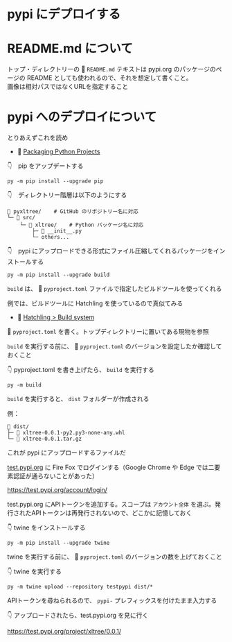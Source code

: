 # pypi にデプロイする

# README.md について

トップ・ディレクトリーの 📄 `README.md` テキストは pypi.org のパッケージのページの README としても使われるので、それを想定して書くこと。  
画像は相対パスではなくURLを指定すること  

# pypi へのデプロイについて

とりあえずこれを読め  

* 📖 [Packaging Python Projects](https://packaging.python.org/en/latest/tutorials/packaging-projects/)

👇　pip をアップデートする  

```shell
py -m pip install --upgrade pip
```

👇　ディレクトリー階層は以下のようにする  

```plaintext
📁 pyxltree/    # GitHub のリポジトリー名に対応
└─ 📄 src/
    └─ 📄 xltree/    # Python パッケージ名に対応
        ├─ 📄 __init__.py
        └─ others...
```

👇　pypi にアップロードできる形式にファイル圧縮してくれるパッケージをインストールする  

```shell
py -m pip install --upgrade build
```

`build` は、 📄 `pyproject.toml` ファイルで指定したビルドツールを使ってくれる  

例では、ビルドツールに Hatchling を使っているので真似てみる  

* 📖 [Hatchling > Build system](https://hatch.pypa.io/latest/config/build/#build-system)

📄 `pyproject.toml` を書く。トップディレクトリーに置いてある現物を参照  

`build` を実行する前に、 📄 `pyproject.toml` のバージョンを設定したか確認しておくこと  

👇 pyproject.toml を書き上げたら、 `build` を実行する  

```shell
py -m build
```

`build` を実行すると、 `dist` フォルダーが作成される  

例：  

```plaintext
📁 dist/
├─ 📄 xltree-0.0.1-py2.py3-none-any.whl
└─ 📄 xltree-0.0.1.tar.gz
```

これが pypi にアップロードするファイルだ  

[test.pypi.org](https://test.pypi.org/) に Fire Fox でログインする（Google Chrome や Edge では二要素認証が通らないことがあった）  

https://test.pypi.org/account/login/

test.pypi.org にAPIトークンを追加する。スコープは `アカウント全体` を選ぶ。発行されたAPIトークンは再発行されないので、どこかに記憶しておく  

👇 twine をインストールする

```shell
py -m pip install --upgrade twine
```

twine を実行する前に、 📄 `pyproject.toml` のバージョンの数を上げておくこと  

👇 twine を実行する  

```shell
py -m twine upload --repository testpypi dist/*
```

APIトークンを尋ねられるので、 `pypi-` プレフィックスを付けたまま入力する  

👇 アップロードされたら、test.pypi.org を見に行く  

https://test.pypi.org/project/xltree/0.0.1/  
